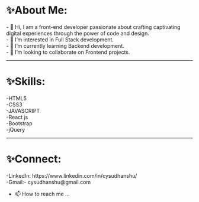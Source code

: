  <h1> ✨About Me:</h1>
- 👋 Hi, I am a front-end developer passionate about crafting captivating digital experiences through the power of code and design.</br>
- 👀 I’m interested in Full Stack development.</br>
- 🌱 I’m currently learning Backend development. </br>
- 💞️ I’m looking to collaborate on Frontend projects. </br><hr>
 <h1> ✨Skills:</h1>
-HTML5 </br>
-CSS3 </br>
-JAVASCRIPT </br>
-React js </br>
-Bootstrap </br>
-jQuery </br> <hr>
<h1> ✨Connect:</h1>
-LinkedIn: https://www.linkedin.com/in/cysudhanshu/ </br>
-Gmail:- cysudhanshu@gmail.com </br>

 
 

- 📫 How to reach me ...


<!---
CySudhanshu/CySudhanshu is a ✨ special ✨ repository because its `README.md` (this file) appears on your GitHub profile.
You can click the Preview link to take a look at your changes.
--->
